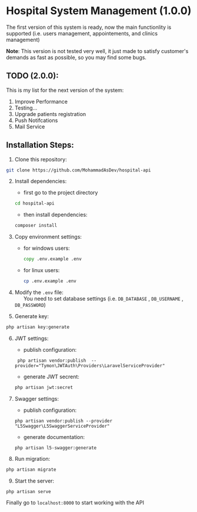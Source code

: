 # Hospital System Management (1.0.0)

The first version of this system is ready, now the main functionlity is supported (i.e. users management, appointements, and clinics management)

__Note__: This version is not tested very well, it just made to satisfy customer's demands as fast as possible, so you may find some bugs.

## TODO (2.0.0):

This is my list for the next version of the system:

1. Improve Performance
2. Testing...
3. Upgrade patients registration
4. Push Notifcations    
5. Mail Service

## Installation Steps:

1. Clone this repository:
```bash
git clone https://github.com/MohammadAsDev/hospital-api
```
2. Install dependencies:
    * first go to the project directory
    ```bash
    cd hospital-api
    ```
    * then install dependencies:
    ```bash
    composer install
    ```

3. Copy environment settings:
    * for windows users:
      ```bat
      copy .env.example .env
      ```
    * for linux users:
      ```bash
      cp .env.example .env
      ```
4. Modify the `.env` file:\
&nbsp;&nbsp;&nbsp;&nbsp;&nbsp;&nbsp;You need to set database settings (i.e. `DB_DATABASE` , `DB_USERNAME` , `DB_PASSWORD`)

5. Generate key:
```bash
php artisan key:generate
```

6. JWT settings:
    * publish configuration:
    ```
     php artisan vendor:publish  --provider="Tymon\JWTAuth\Providers\LaravelServiceProvider"
    ``` 
    * generate JWT secrent:
    ```bash
    php artisan jwt:secret
    ```

7. Swagger settings:
    * publish configuration:
    ```
    php artisan vendor:publish --provider "L5Swagger\L5SwaggerServiceProvider"
    ```
    * generate documentation:
    ```	
    php artisan l5-swagger:generate
    ```

8. Run migration:
```bash
php artisan migrate
```

9. Start the server:
```bash
php artisan serve
```

Finally go to `localhost:8000` to start working with the API

